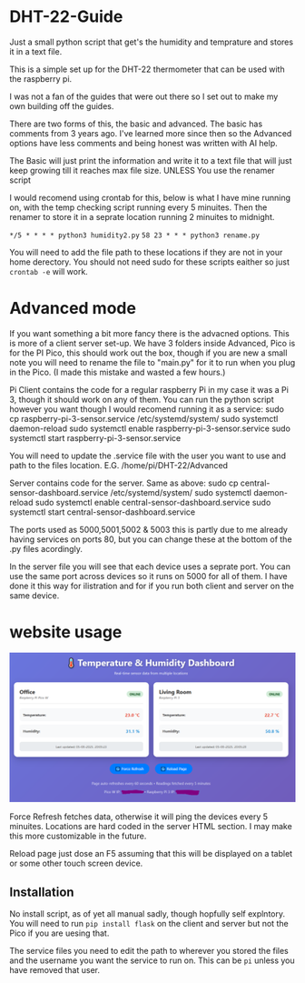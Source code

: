 # DHT-22-Guide
Just a small python script that get's the humidity and temprature and stores it in a text file.

This is a simple set up for the DHT-22 thermometer that can be used with the raspberry pi.

I was not a fan of the guides that were out there so I set out to make my own building off the guides.

There are two forms of this, the basic and advanced. The basic has comments from 3 years ago. I've learned more since then so the Advanced options have less comments and being honest was written with AI help.

The Basic will just print the information and write it to a text file that will just keep growing till it reaches max file size.
UNLESS You use the renamer script

I would recomend using crontab for this, below is what I have mine running on, with the temp checking script running every 5 minuites. 
Then the renamer to store it in a seprate location running 2 minuites to midnight.

`*/5 * * * * python3 humidity2.py`
`58 23 * * * python3 rename.py`

You will need to add the file path to these locations if they are not in your home derectory. You should not need sudo for these scripts eaither so just `crontab -e` will work.

# Advanced mode

If you want something a bit more fancy there is the advacned options.
This is more of a client server set-up.
We have 3 folders inside Advanced, Pico is for the PI Pico, this should work out the box, though if you are new a small note you will need to rename the file to "main.py" for it to run when you plug in the Pico. (I made this mistake and wasted a few hours.)

Pi Client contains the code for a regular raspberry Pi in my case it was a Pi 3, though it should work on any of them. 
You can run the python script however you want though I would recomend running it as a service:
sudo cp raspberry-pi-3-sensor.service /etc/systemd/system/
sudo systemctl daemon-reload
sudo systemctl enable raspberry-pi-3-sensor.service
sudo systemctl start raspberry-pi-3-sensor.service

You will need to update the .service file with the user you want to use and path to the files location. E.G. /home/pi/DHT-22/Advanced

Server contains code for the server. Same as above:
sudo cp central-sensor-dashboard.service /etc/systemd/system/
sudo systemctl daemon-reload
sudo systemctl enable central-sensor-dashboard.service
sudo systemctl start central-sensor-dashboard.service

The ports used as 5000,5001,5002 & 5003 this is partly due to me already having services on ports 80, but you can change these at the bottom of the .py files acordingly.

In the server file you will see that each device uses a seprate port. You can use the same port across devices so it runs on 5000 for all of them. I have done it this way for ilistration and for if you run both client and server on the same device.


# website usage

![Logo](https://raw.githubusercontent.com/JackTGarland/DHT-22-Guide/refs/heads/main/Temprature%20website.PNG)


Force Refresh fetches data, otherwise it will ping the devices every 5 minuites.
Locations are hard coded in the server HTML section. I may make this more customizable in the future.

Reload page just dose an F5 assuming that this will be displayed on a tablet or some other touch screen device.
## Installation

No install script, as of yet all manual sadly, though hopfully self explntory. 
You will need to run `pip install flask` on the client and server but not the Pico if you are uesing that.

The service files you need to edit the path to wherever you stored the files and the username you want the service to run on. This can be `pi` unless you have removed that user.

